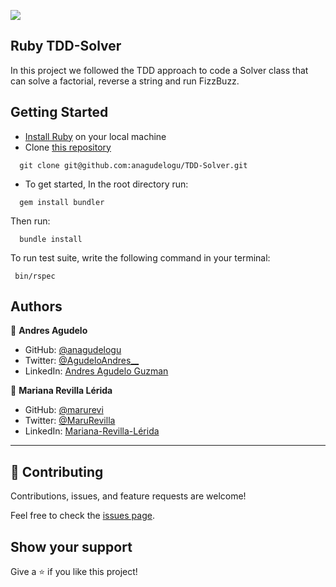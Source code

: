![](https://img.shields.io/badge/Microverse-blueviolet)

## Ruby TDD-Solver

In this project we followed the TDD approach to code a Solver class that can solve a factorial, reverse a string and run FizzBuzz.

## Getting Started

- [Install Ruby](https://www.ruby-lang.org/en/documentation/installation/) on your local machine
- Clone [this repository](https://github.com/anagudelogu/TDD-Solver)

```
  git clone git@github.com:anagudelogu/TDD-Solver.git
```

- To get started, In the root directory run:

```
  gem install bundler
```

Then run:

```
  bundle install
```

To run test suite, write the following command in your terminal:

```
 bin/rspec
```

## Authors

👤 **Andres Agudelo**

- GitHub: [@anagudelogu](https://github.com/anagudelogu)
- Twitter: [@AgudeloAndres\_\_](https://twitter.com/AgudeloAndres__)
- LinkedIn: [Andres Agudelo Guzman](https://linkedin.com/in/aagst)

👤 **Mariana Revilla Lérida**

- GitHub: [@marurevi](https://github.com/marurevi)
- Twitter: [@MaruRevilla](https://twitter.com/MaruRevilla)
- LinkedIn: [Mariana-Revilla-Lérida](https://linkedin.com/inmariana-revilla-l%C3%A9rida-a12aba143)

---

## 🤝 Contributing

Contributions, issues, and feature requests are welcome!

Feel free to check the [issues page](https://github.com/anagudelogu/TDD-Solver/issues).

## Show your support

Give a ⭐️ if you like this project!
